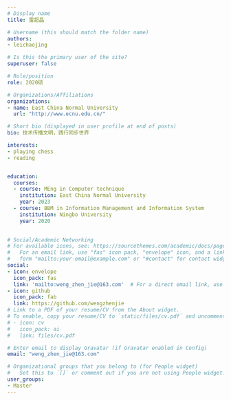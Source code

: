 ```yaml
---
# Display name
title: 雷超晶

# Username (this should match the folder name)
authors:
- leichaojing

# Is this the primary user of the site?
superuser: false

# Role/position
role: 2020硕

# Organizations/Affiliations
organizations:
- name: East China Normal University
  url: "http://www.ecnu.edu.cn/"

# Short bio (displayed in user profile at end of posts)
bio: 技术传播文明，践行同步世界

interests:
- playing chess
- reading


education:
  courses:
  - course: MEng in Computer technique
    institution: East China Normal University
    year: 2023
  - course: BBM in Information Management and Information System
    institution: Ningbo University
    year: 2020
  

# Social/Academic Networking
# For available icons, see: https://sourcethemes.com/academic/docs/page-builder/#icons
#   For an email link, use "fas" icon pack, "envelope" icon, and a link in the
#   form "mailto:your-email@example.com" or "#contact" for contact widget.
social:
- icon: envelope
  icon_pack: fas
  link: 'mailto:weng_zhen_jie@163.com'  # For a direct email link, use "mailto:test@example.org".
- icon: github
  icon_pack: fab
  link: https://github.com/wengzhenjie
# Link to a PDF of your resume/CV from the About widget.
# To enable, copy your resume/CV to `static/files/cv.pdf` and uncomment the lines below.
# - icon: cv
#   icon_pack: ai
#   link: files/cv.pdf

# Enter email to display Gravatar (if Gravatar enabled in Config)
email: "weng_zhen_jie@163.com"

# Organizational groups that you belong to (for People widget)
#   Set this to `[]` or comment out if you are not using People widget.
user_groups:
- Master
---
```


